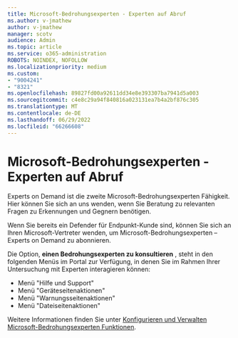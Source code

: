 ```yaml
---
title: Microsoft-Bedrohungsexperten - Experten auf Abruf
ms.author: v-jmathew
author: v-jmathew
manager: scotv
audience: Admin
ms.topic: article
ms.service: o365-administration
ROBOTS: NOINDEX, NOFOLLOW
ms.localizationpriority: medium
ms.custom:
- "9004241"
- "8321"
ms.openlocfilehash: 89827fd00a92611dd34e8e393307ba7941d5a003
ms.sourcegitcommit: c4e8c29a94f840816a023131ea7b4a2bf876c305
ms.translationtype: MT
ms.contentlocale: de-DE
ms.lasthandoff: 06/29/2022
ms.locfileid: "66266608"
---
```

# <a name="microsoft-threat-experts---experts-on-demand"></a>Microsoft-Bedrohungsexperten - Experten auf Abruf

Experts on Demand ist die zweite Microsoft-Bedrohungsexperten Fähigkeit. Hier können Sie sich an uns wenden, wenn Sie Beratung zu relevanten Fragen zu Erkennungen und Gegnern benötigen.

Wenn Sie bereits ein Defender für Endpunkt-Kunde sind, können Sie sich an Ihren Microsoft-Vertreter wenden, um Microsoft-Bedrohungsexperten – Experts on Demand zu abonnieren.

Die Option, **einen Bedrohungsexperten zu konsultieren** , steht in den folgenden Menüs im Portal zur Verfügung, in denen Sie im Rahmen Ihrer Untersuchung mit Experten interagieren können:

- Menü "Hilfe und Support"
- Menü "Geräteseitenaktionen"
- Menü "Warnungsseitenaktionen"
- Menü "Dateiseitenaktionen"

Weitere Informationen finden Sie unter [Konfigurieren und Verwalten Microsoft-Bedrohungsexperten Funktionen](https://docs.microsoft.com/windows/security/threat-protection/microsoft-defender-atp/configure-microsoft-threat-experts).
